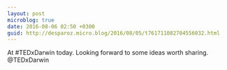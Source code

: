 ```yaml
---
layout: post
microblog: true
date: 2016-08-06 02:50 +0300
guid: http://desparoz.micro.blog/2016/08/05/t761711082704556032.html
---
```

At #TEDxDarwin today. Looking forward to some ideas worth sharing. @TEDxDarwin
